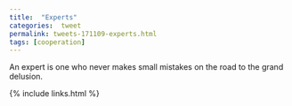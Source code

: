 ```yaml
---
title:  "Experts"
categories:  tweet
permalink: tweets-171109-experts.html
tags: [cooperation]
---
```


An expert is one who never makes small mistakes on the road to the grand
delusion.


{% include links.html %}
